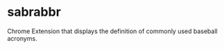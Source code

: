 sabrabbr
========

Chrome Extension that displays the definition of commonly used baseball acronyms. 
